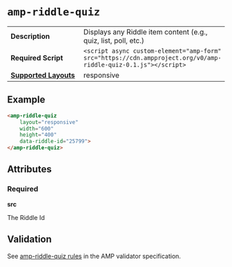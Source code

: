 <!--
Copyright 2017 The AMP HTML Authors. All Rights Reserved.

Licensed under the Apache License, Version 2.0 (the "License");
you may not use this file except in compliance with the License.
You may obtain a copy of the License at

      http://www.apache.org/licenses/LICENSE-2.0

Unless required by applicable law or agreed to in writing, software
distributed under the License is distributed on an "AS-IS" BASIS,
WITHOUT WARRANTIES OR CONDITIONS OF ANY KIND, either express or implied.
See the License for the specific language governing permissions and
limitations under the License.
-->

# <a name="`amp-riddle-quiz`"></a> `amp-riddle-quiz`

<table>
  <tr>
    <td width="40%"><strong>Description</strong></td>
    <td>
      Displays any Riddle item content (e.g., quiz, list, poll, etc.)<br />
    </td>
  </tr>
  <tr>
    <td width="40%"><strong>Required Script</strong></td>
    <td><code>&lt;script async custom-element="amp-form" src="https://cdn.ampproject.org/v0/amp-riddle-quiz-0.1.js">&lt;/script></code></td>
  </tr>
  <tr>
    <td class="col-fourty"><strong><a href="https://www.ampproject.org/docs/guides/responsive/control_layout.html">Supported Layouts</a></strong></td>
    <td>responsive</td>
  </tr>
</table>

## Example

```html
<amp-riddle-quiz
    layout="responsive"
    width="600"
    height="400"
    data-riddle-id="25799">
</amp-riddle-quiz>
```

## Attributes
### Required
**src**

The Riddle Id

## Validation
See [amp-riddle-quiz rules](https://github.com/ampproject/amphtml/blob/master/extensions/amp-riddle-quiz/validator-amp-riddle-quiz.protoascii) in the AMP validator specification.

